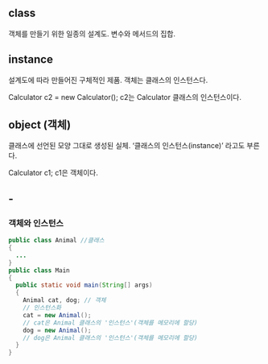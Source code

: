 ## class

객체를 만들기 위한 일종의 설계도. 변수와 메서드의 집합.



## instance

설계도에 따라 만들어진 구체적인 제품.  객체는 클래스의 인스턴스다.

Calculator c2 = new Calculator(); c2는 Calculator 클래스의 인스턴스이다.



## object (객체)

클래스에 선언된 모양 그대로 생성된 실체. ‘클래스의 인스턴스(instance)’ 라고도 부른다.

 Calculator c1; c1은 객체이다.



## -

### 객체와 인스턴스

```java
public class Animal //클래스
{
  ...
}
public class Main 
{
  public static void main(String[] args) 
  {
    Animal cat, dog; // 객체
    // 인스턴스화
    cat = new Animal(); 
    // cat은 Animal 클래스의 '인스턴스'(객체를 메모리에 할당)
    dog = new Animal(); 
    // dog은 Animal 클래스의 '인스턴스'(객체를 메모리에 할당)
  }
}
```



